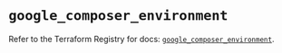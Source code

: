 # `google_composer_environment`

Refer to the Terraform Registry for docs: [`google_composer_environment`](https://registry.terraform.io/providers/hashicorp/google/6.14.1/docs/resources/composer_environment).
